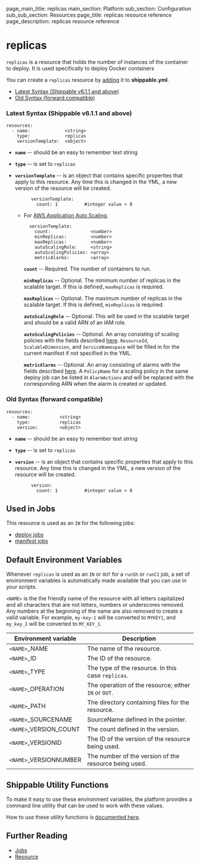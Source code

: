 page_main_title: replicas
main_section: Platform
sub_section: Configuration
sub_sub_section: Resources
page_title: replicas resource reference
page_description: replicas resource reference

# replicas
`replicas` is a resource that holds the number of instances of the container to deploy. It is used specifically to deploy Docker containers

You can create a `replicas` resource by [adding](/platform/tutorial/workflow/crud-resource#adding) it to **shippable.yml**.

- [Latest Syntax (Shippable v6.1.1 and above)](#latestSyntax)
- [Old Syntax (forward compatible)](#oldSyntax)

<a name="latestSyntax"></a>
### Latest Syntax (Shippable v6.1.1 and above)


```
resources:
  - name:             <string>
    type:             replicas
    versionTemplate:  <object>
```

* **`name`** -- should be an easy to remember text string

* **`type`** -- is set to `replicas`

* **`versionTemplate`** -- is an object that contains specific properties that apply to this resource. Any time this is changed in the YML, a new version of the resource will be created.

	        versionTemplate:
	          count: 1          #integer value > 0

  * For [AWS Application Auto Scaling](https://docs.aws.amazon.com/AmazonECS/latest/developerguide/service-auto-scaling.html#service-auto-scaling-api),

          versionTemplate:
            count:               <number>
            minReplicas:         <number>
            maxReplicas:         <number>
            autoScalingRole:     <string>
            autoScalingPolicies: <array>
            metricAlarms:        <array>


      **`count`** -- Required. The number of containers to run.

      **`minReplicas`** -- Optional. The minimum number of replicas in the scalable target.  If this is defined, `maxReplicas` is required.

      **`maxReplicas`** -- Optional. The maximum number of replicas in the scalable target.  If this is defined, `minReplicas` is required.

      **`autoScalingRole`** -- Optional. This will be used in the scalable target and should be a valid ARN of an IAM role.

      **`autoScalingPolicies`** -- Optional. An array consisting of scaling policies with the fields described [here](https://docs.aws.amazon.com/AWSJavaScriptSDK/latest/AWS/ApplicationAutoScaling.html#putScalingPolicy-property). `ResourceId`, `ScalableDimension`, and `ServiceNamespace` will be filled in for the current manifest if not specified in the YML.

      **`metricAlarms`** -- Optional. An array consisting of alarms with the fields described [here](https://docs.aws.amazon.com/AWSJavaScriptSDK/latest/AWS/CloudWatch.html#putMetricAlarm-property). A `PolicyName` for a scaling policy in the same deploy job can be listed in `AlarmActions` and will be replaced with the corresponding ARN when the alarm is created or updated.

<a name="oldSyntax"></a>
### Old Syntax (forward compatible)


```
resources:
  - name:           <string>
    type:           replicas
    version:        <object>
```

* **`name`** -- should be an easy to remember text string

* **`type`** -- is set to `replicas`

* **`version`** -- is an object that contains specific properties that apply to this resource. Any time this is changed in the YML, a new version of the resource will be created.

	        version:
	          count: 1          #integer value > 0


## Used in Jobs
This resource is used as an `IN` for the following jobs:

* [deploy jobs](/platform/workflow/job/deploy/)
* [manifest jobs](/platform/workflow/job/manifest/)

## Default Environment Variables
Whenever `replicas` is used as an `IN` or `OUT` for a `runSh` or `runCI` job, a set of environment variables is automatically made available that you can use in your scripts.

`<NAME>` is the the friendly name of the resource with all letters capitalized and all characters that are not letters, numbers or underscores removed. Any numbers at the beginning of the name are also removed to create a valid variable. For example, `my-key-1` will be converted to `MYKEY1`, and `my_key_1` will be converted to `MY_KEY_1`.

| Environment variable						| Description                         |
| ------------- 								|------------------------------------ |
| `<NAME>`\_NAME 							| The name of the resource. |
| `<NAME>`\_ID 								| The ID of the resource. |
| `<NAME>`\_TYPE 							| The type of the resource. In this case `replicas`. |
| `<NAME>`\_OPERATION 						| The operation of the resource; either `IN` or `OUT`. |
| `<NAME>`\_PATH 							| The directory containing files for the resource. |
| `<NAME>`\_SOURCENAME    					| SourceName defined in the pointer. |
| `<NAME>`\_VERSION\_COUNT 				| The count defined in the version. |
| `<NAME>`\_VERSIONID    					| The ID of the version of the resource being used. |
| `<NAME>`\_VERSIONNUMBER 					| The number of the version of the resource being used. |

## Shippable Utility Functions
To make it easy to use these environment variables, the platform provides a command line utility that can be used to work with these values.

How to use these utility functions is [documented here](/platform/tutorial/workflow/using-shipctl).

## Further Reading
* [Jobs](/platform/workflow/job/overview)
* [Resource](/platform/workflow/resource/overview)
